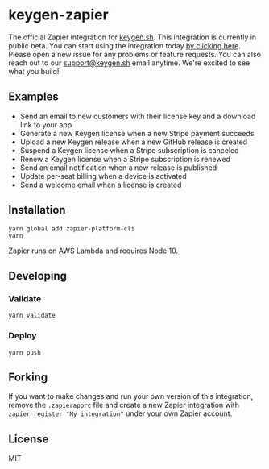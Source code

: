 # keygen-zapier

The official Zapier integration for [keygen.sh](https://keygen.sh). This integration is
currently in public beta. You can start using the integration today [by clicking here](https://zapier.com/apps/keygen/integrations).
Please open a new issue for any problems or feature requests. You can also reach out to
our [support@keygen.sh](mailto:support@keygen.sh) email anytime. We're excited to see
what you build!

## Examples

- Send an email to new customers with their license key and a download link to your app
- Generate a new Keygen license when a new Stripe payment succeeds
- Upload a new Keygen release when a new GitHub release is created
- Suspend a Keygen license when a Stripe subscription is canceled
- Renew a Keygen license when a Stripe subscription is renewed
- Send an email notification when a new release is published
- Update per-seat billing when a device is activated
- Send a welcome email when a license is created

## Installation

```
yarn global add zapier-platform-cli
yarn
```

Zapier runs on AWS Lambda and requires Node 10.

## Developing

### Validate

```
yarn validate
```

### Deploy

```
yarn push
```

## Forking

If you want to make changes and run your own version of this integration, remove the
`.zapierapprc` file and create a new Zapier integration with `zapier register "My integration"`
under your own Zapier account.

## License

MIT

